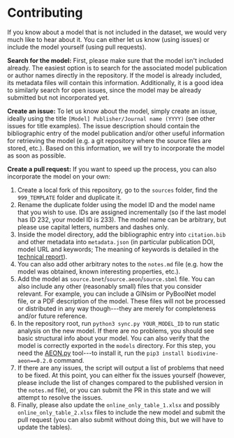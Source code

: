 # Contributing

If you know about a model that is not included in the dataset, we would very much like to hear about it. You can either let us know (using issues) or include the model yourself (using pull requests).

**Search for the model:** First, please make sure that the model isn't included already. The easiest option is to search for the associated model publication or author names directly in the repository. If the model is already included, its metadata files will contain this information. Additionally, it is a good idea to similarly search for open issues, since the model may be already submitted but not incorporated yet.

**Create an issue:** To let us know about the model, simply create an issue, ideally using the title `[Model] Publisher/Journal name (YYYY)` (see other issues for title examples). The issue description should contain the bibliographic entry of the model publication and/or other useful information for retrieving the model (e.g. a git repository where the source files are stored, etc.). Based on this information, we will try to incorporate the model as soon as possible.

**Create a pull request:** If you want to speed up the process, you can also incorporate the model on your own:

1. Create a local fork of this repository, go to the `sources` folder, find the `999_TEMPLATE` folder and duplicate it. 
2. Rename the duplicate folder using the model ID and the model name that you wish to use. IDs are assigned incrementally (so if the last model has ID 232, your model ID is 233). The model name can be arbitrary, but please use capital letters, numbers and dashes only. 
3. Inside the model directory, add the bibliographic entry into `citation.bib` and other metadata into `metadata.json` (in particular publication DOI, model URL and keywords; The meaning of keywords is detailed in the [technical report](./report/report.pdf)). 
4. You can also add other arbitrary notes to the `notes.md` file (e.g. how the model was obtained, known interesting properties, etc.). 
5. Add the model as `source.bnet`/`source.aeon`/`source.sbml` file. You can also include any other (reasonably small) files that you consider relevant. For example, you can include a GINsim or PyBoolNet model file, or a PDF description of the model. These files will not be processed or distributed in any way though---they are merely for completeness and/or future reference.
6. In the repository root, run `python3 sync.py YOUR_MODEL_ID` to run static analysis on the new model. If there are no problems, you should see basic structural info about your model. You can also verify that the model is correctly exported in the `models` directory. For this step, you need the [AEON.py](https://github.com/sybila/biodivine-aeon-py) tool---to install it, run the `pip3 install biodivine-aeon==0.2.0` command.
7. If there are any issues, the script will output a list of problems that need to be fixed. At this point, you can either fix the issues yourself (however, please include the list of changes compared to the published version in the `notes.md` file), or you can submit the PR in this state and we will attempt to resolve the issues.
8. Finally, please also update the `online_only_table_1.xlsx` and possibly `online_only_table_2.xlsx` files to include the new model and submit the pull request (you can also submit without doing this, but we will have to update the tables).